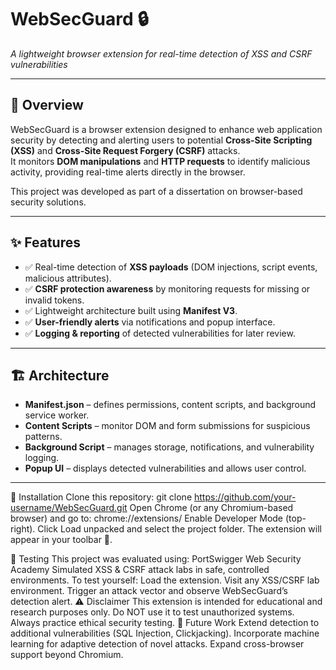 # WebSecGuard 🔒  
*A lightweight browser extension for real-time detection of XSS and CSRF vulnerabilities*  

---

## 📖 Overview  
WebSecGuard is a browser extension designed to enhance web application security by detecting and alerting users to potential **Cross-Site Scripting (XSS)** and **Cross-Site Request Forgery (CSRF)** attacks.  
It monitors **DOM manipulations** and **HTTP requests** to identify malicious activity, providing real-time alerts directly in the browser.  

This project was developed as part of a dissertation on browser-based security solutions.  

---

## ✨ Features  
- ✅ Real-time detection of **XSS payloads** (DOM injections, script events, malicious attributes).  
- ✅ **CSRF protection awareness** by monitoring requests for missing or invalid tokens.  
- ✅ Lightweight architecture built using **Manifest V3**.  
- ✅ **User-friendly alerts** via notifications and popup interface.  
- ✅ **Logging & reporting** of detected vulnerabilities for later review.  

---

## 🏗️ Architecture  
- **Manifest.json** – defines permissions, content scripts, and background service worker.  
- **Content Scripts** – monitor DOM and form submissions for suspicious patterns.  
- **Background Script** – manages storage, notifications, and vulnerability logging.  
- **Popup UI** – displays detected vulnerabilities and allows user control.  

---

🚀 Installation
Clone this repository:
git clone https://github.com/your-username/WebSecGuard.git
Open Chrome (or any Chromium-based browser) and go to:
chrome://extensions/
Enable Developer Mode (top-right).
Click Load unpacked and select the project folder.
The extension will appear in your toolbar 🎉.

🧪 Testing
This project was evaluated using:
PortSwigger Web Security Academy
Simulated XSS & CSRF attack labs in safe, controlled environments.
To test yourself:
Load the extension.
Visit any XSS/CSRF lab environment.
Trigger an attack vector and observe WebSecGuard’s detection alert.
⚠️ Disclaimer
This extension is intended for educational and research purposes only.
Do NOT use it to test unauthorized systems. Always practice ethical security testing.
📌 Future Work
Extend detection to additional vulnerabilities (SQL Injection, Clickjacking).
Incorporate machine learning for adaptive detection of novel attacks.
Expand cross-browser support beyond Chromium.
